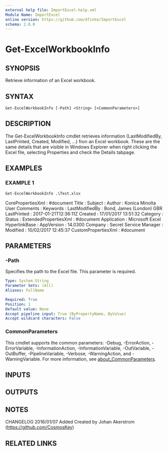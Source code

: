 ```yaml
---
external help file: ImportExcel-help.xml
Module Name: ImportExcel
online version: https://github.com/dfinke/ImportExcel
schema: 2.0.0
---
```


# Get-ExcelWorkbookInfo

## SYNOPSIS
Retrieve information of an Excel workbook.

## SYNTAX

```
Get-ExcelWorkbookInfo [-Path] <String> [<CommonParameters>]
```

## DESCRIPTION
The Get-ExcelWorkbookInfo cmdlet retrieves information (LastModifiedBy, LastPrinted, Created, Modified, ...) fron an Excel workbook.
These are the same details that are visible in Windows Explorer when right clicking the Excel file, selecting Properties and check the Details tabpage.

## EXAMPLES

### EXAMPLE 1
```
Get-ExcelWorkbookInfo .\Test.xlsx
```

CorePropertiesXml     : #document Title                 : Subject               : Author                : Konica Minolta User Comments              : Keywords              : LastModifiedBy        : Bond, James (London) GBR LastPrinted           : 2017-01-21T12:36:11Z Created               : 17/01/2017 13:51:32 Category              : Status                : ExtendedPropertiesXml : #document Application           : Microsoft Excel HyperlinkBase         : AppVersion            : 14.0300 Company               : Secret Service Manager               : Modified              : 10/02/2017 12:45:37 CustomPropertiesXml   : #document

## PARAMETERS

### -Path
Specifies the path to the Excel file.
This parameter is required.

```yaml
Type: System.String
Parameter Sets: (All)
Aliases: FullName

Required: True
Position: 1
Default value: None
Accept pipeline input: True (ByPropertyName, ByValue)
Accept wildcard characters: False
```

### CommonParameters
This cmdlet supports the common parameters: -Debug, -ErrorAction, -ErrorVariable, -InformationAction, -InformationVariable, -OutVariable, -OutBuffer, -PipelineVariable, -Verbose, -WarningAction, and -WarningVariable. For more information, see [about_CommonParameters](http://go.microsoft.com/fwlink/?LinkID=113216).

## INPUTS

## OUTPUTS

## NOTES
CHANGELOG 2016/01/07 Added Created by Johan Akerstrom (https://github.com/CosmosKey)

## RELATED LINKS
